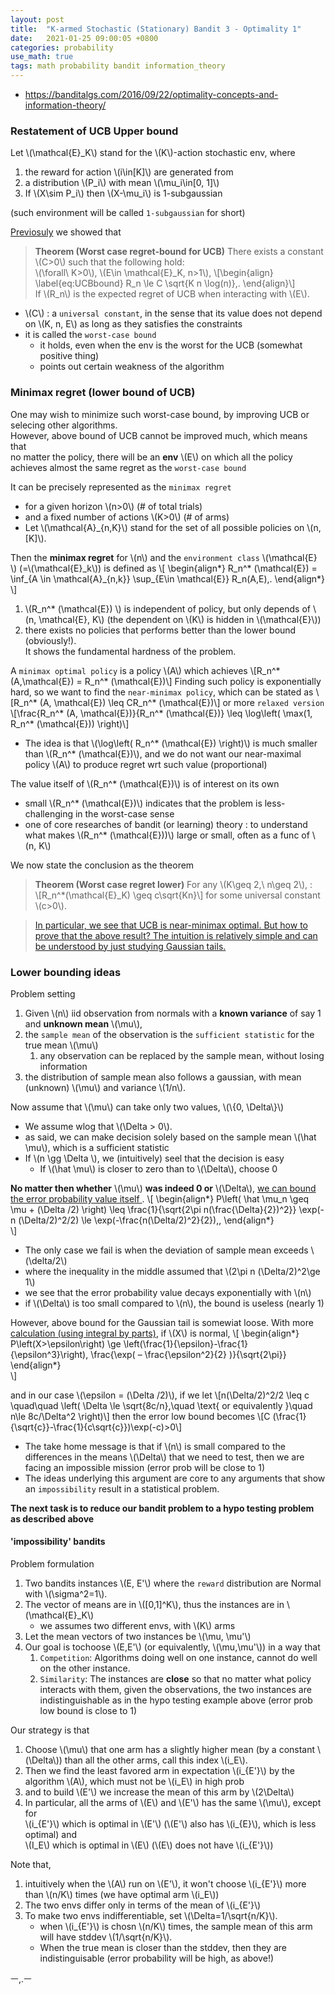 ```yaml
---
layout: post
title:  "K-armed Stochastic (Stationary) Bandit 3 - Optimality 1"
date:   2021-01-25 09:00:05 +0800
categories: probability
use_math: true
tags: math probability bandit information_theory
---
```



- <a href="https://banditalgs.com/2016/09/22/optimality-concepts-and-information-theory/" target="_blank">https://banditalgs.com/2016/09/22/optimality-concepts-and-information-theory/</a>  

### Restatement of UCB Upper bound

Let \\(\mathcal{E}\_K\\) stand for the \\(K\\)-action stochastic env, where
1. the reward for action \\(i\in[K]\\) are generated from
2. a distribution \\(P\_i\\) with mean \\(\mu\_i\in[0, 1]\\)
3. If \\(X\sim P\_i\\) then \\(X-\mu\_i\\) is 1-subgaussian

(such environment will be called `1-subgaussian` for short)


<a href="{{site.url}}/probability/2021/01/07/k-armed-bandit-ucb.html" target="_blank">Previosuly</a> we showed that

> __Theorem (Worst case regret-bound for UCB)__ There exists a constant \\(C>0\\) such that the following hold:  
\\(\forall\\ K>0\\), \\(E\in \mathcal{E}\_K, n>1\\),
\\[\begin{align} 
\label{eq:UCBbound} 
R_n \le C \sqrt{K n \log(n)}\,. 
\end{align}\\]  
If \\(R\_n\\) is the expected regret of UCB when interacting with \\(E\\).

- \\(C\\) : a `universal constant`, in the sense that its value does not depend on \\(K, n, E\\) as long as they satisfies the constraints
- it is called the `worst-case bound`
  - it holds, even when the env is the worst for the UCB (somewhat positive thing)
  - points out certain weakness of the algorithm


### Minimax regret (lower bound of UCB)

One may wish to minimize such worst-case bound, by improving UCB or selecing other algorithms.  
However, above bound of UCB cannot be improved much, which means that  
no matter the policy, there will be an __env__ \\(E\\) on which all the policy achieves almost the same regret as the `worst-case bound`

It can be precisely represented as the `minimax regret`
- for a given horizon \\(n>0\\) (# of total trials)
- and a fixed number of actions \\(K>0\\) (# of arms)
- Let \\(\mathcal{A}_{n,K}\\) stand for the set of all possible policies on \\(n, [K]\\).

Then the __minimax regret__ for \\(n\\) and the `environment class` \\(\mathcal{E} \\) (=\\(\mathcal{E}\_k\\)) is defined as
\\[
\begin\{align\*\} 
R_n^\* (\mathcal{E})  = \inf_{A \in \mathcal{A}\_{n,k}} \sup_{E\in \mathcal{E}}  R_n(A,E)\,.
\end\{align\*\}
\\]

1. \\(R_n^* (\mathcal{E}) \\) is independent of policy, but only depends of \\(n, \mathcal{E}, K\\) (the dependent on \\(K\\) is hidden in \\(\mathcal{E}\\))
2. there exists no policies that performs better than the lower bound (obviously!).  
   It shows the fundamental hardness of the problem.


A `minimax optimal policy` is a policy \\(A\\) which achieves
\\[R_n^* (A,\mathcal{E}) = R_n^* (\mathcal{E})\\]
Finding such policy is exponentially hard, so we want to find the `near-minimax policy`, which can be stated as
\\[R\_n^* (A, \mathcal{E}) \leq CR\_n^* (\mathcal{E})\\]
or more `relaxed version`
\\[\frac{R\_n^* (A, \mathcal{E})}{R\_n^* (\mathcal{E})} \leq \log\left( \max(1, R\_n^* (\mathcal{E})) \right)\\]
- The idea is that \\(\log\left( R\_n^* (\mathcal{E}) \right)\\) is much smaller than \\(R\_n^* (\mathcal{E})\\), and we do not want our near-maximal policy \\(A\\) to produce regret wrt such value (proportional)

The value itself of \\(R\_n^* (\mathcal{E})\\) is of interest on its own
  - small \\(R\_n^* (\mathcal{E})\\) indicates that the problem is less-challenging in the worst-case sense
  - one of core researches of bandit (or learning) theory : to understand what makes \\(R\_n^* (\mathcal{E}))\\) large or small, often as a func of \\(n, K\\)


We now state the conclusion as the theorem

> __Theorem (Worst case regret lower)__ For any \\(K\geq 2,\\ n\geq 2\\), :  
\\[R_n^*(\mathcal{E}_K) \geq c\sqrt{Kn}\\]
for some universal constant \\(c>0\\).

> <a href="https://banditalgs.com/2016/09/22/optimality-concepts-and-information-theory/" target="_blank">In particular, we see that UCB is near-minimax optimal. But how to prove that the above result? The intuition is relatively simple and can be understood by just studying Gaussian tails.</a>


### Lower bounding ideas

Problem setting
1. Given \\(n\\) iid observation from normals with a __known variance__ of say 1 and __unknown mean__ \\(\mu\\), 
2. the `sample mean` of the observation is the `sufficient statistic` for the true mean \\(\mu\\)
   1. any observation can be replaced by the sample mean, without losing information
3. the distribution of sample mean also follows a gaussian, with mean (unknown) \\(\mu\\) and variance \\(1/n\\).
   
Now assume that \\(\mu\\) can take only two values, \\(\\{0, \Delta\\}\\)
- We assume wlog that \\(\Delta > 0\\). 
- as said, we can make decision solely based on the sample mean \\(\hat \mu\\), which is a sufficient statistic 
- If \\(n \gg \Delta \\), we (intuitively) seel that the decision is easy
  - If \\(\hat \mu\\) is closer to zero than to \\(\Delta\\), choose 0

__No matter then whether__ \\(\mu\\) __was indeed 0 or__ \\(\Delta\\), <a href="{{site.url}}/probability/2020/12/31/k-armed-bandit.html#gauss_bound" target="_blank">we can bound the error probability value itself </a>.
\\[
\begin{align\*} 
P\left( \hat \mu\_n \geq \mu + (\Delta /2) \right) \leq \frac{1}{\sqrt{2\pi n(\frac{\Delta}{2})^2}} \exp(-n (\Delta/2)^2/2) \le \exp(-\frac{n(\Delta/2)^2}{2})\,, 
\end{align\*}  
\\]  
- The only case we fail is when the deviation of sample mean exceeds \\(\delta/2\\)
- where the inequality in the middle assumed that \\(2\pi n (\Delta/2)^2\ge 1\\)
- we see that the error probability value decays exponentially with \\(n\\)
- if \\(\Delta\\) is too small compared to \\(n\\), the bound is useless (nearly 1)

However, above bound for the Gaussian tail is somewiat loose. With more <a href="https://mikespivey.wordpress.com/2011/10/21/normaltails/" target="_blank">calculation (using integral by parts)</a>, if \\(X\\) is normal,
\\[
\begin{align\*} 
P\left(X>\epsilon\right) \ge \left(\frac{1}{\epsilon}-\frac{1}{\epsilon^3}\right)\, \frac{\exp( – \frac{\epsilon^2}{2} )}{\sqrt{2\pi}} 
\end{align\*}  
\\]

and in our case \\(\epsilon = (\Delta /2)\\), if we let
\\[n(\Delta/2)^2/2 \leq c \quad\quad \left(  \Delta \le \sqrt{8c/n},\quad \text{ or equivalently }\quad n\le 8c/\Delta^2 \right)\\]
then the error low bound becomes
\\[C (\frac{1}{\sqrt{c}}-\frac{1}{c\sqrt{c}})\exp(-c)>0\\]

- The take home message is that if \\(n\\) is small compared to the differences in the means \\(\Delta\\) that we need to test, then we are facing an impossible mission (error prob will be close to 1)
- The ideas underlying this argument are core to any arguments that show an `impossibility` result in a statistical problem. 

__The next task is to reduce our bandit problem to a hypo testing problem as described above__

#### 'impossibility' bandits

Problem formulation
1. Two bandits instances \\(E, E'\\) where the `reward` distribution are Normal with \\(\sigma^2=1\\).
2. The vector of means are in \\([0,1]^K\\), thus the instances are in \\(\mathcal{E}\_K\\)
   - we assumes two different envs, with \\(K\\) arms
3. Let the mean vectors of two instances be \\(\mu, \mu'\\)
4. Our goal is tochoose \\(E,E'\\) (or equivalently, \\(\mu,\mu'\\)) in a way that
   1. `Competition`: Algorithms doing well on one instance, cannot do well on the other instance.
   2. `Similarity`: The instances are __close__ so that no matter what policy interacts with them, given the observations, the two instances are indistinguishable as in the hypo testing example above (error prob low bound is close to 1)

Our strategy is that
1. Choose \\(\mu\\) that one arm has a slightly higher mean (by a constant \\(\Delta\\)) than all the other arms, call this index \\(i_E\\).
2. Then we find the least favored arm in expectation \\(i\_{E'}\\) by the algorithm \\(A\\), which must not be \\(i\_E\\) in high prob
3. and to build \\(E'\\) we increase the mean of this arm by \\(2\Delta\\)
4. In particular, all the arms of \\(E\\) and \\(E'\\) has the same \\(\mu\\), except for  
   \\(i\_{E'}\\) which is optimal in \\(E'\\) (\\(E'\\) also has \\(i\_{E}\\), which is less optimal) and  
   \\(I\_E\\) which is optimal in \\(E\\) (\\(E\\) does not have \\(i\_{E'}\\))

Note that,
1. intuitively when the \\(A\\) run on \\(E'\\), it won't choose \\(i\_{E'}\\) more than \\(n/K\\) times (we have optimal arm \\(i\_E\\))
2. The two envs differ only in terms of the mean of \\(i\_{E'}\\)
3. To make two envs indifferentiable, set \\(\Delta=1/\sqrt{n/K}\\).
   - when \\(i\_{E'}\\) is chosn \\(n/K\\) times, the sample mean of this arm will have stddev \\(1/\sqrt{n/K}\\).
   - When the true mean is closer than the stddev, then they are indistinguisable (error probability will be high, as above!)

ㅡ,.ㅡ

